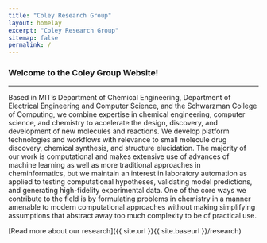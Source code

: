 ```yaml
---
title: "Coley Research Group"
layout: homelay
excerpt: "Coley Research Group"
sitemap: false
permalink: /
---
```


### Welcome to the Coley Group Website!
---
Based in MIT’s Department of Chemical Engineering, Department of Electrical Engineering and Computer Science, and the Schwarzman College of Computing, we combine expertise in chemical engineering, computer science, and chemistry to accelerate the design, discovery, and development of new molecules and reactions. We develop platform technologies and workflows with relevance to small molecule drug discovery, chemical synthesis, and structure elucidation. The majority of our work is computational and makes extensive use of advances of machine learning as well as more traditional approaches in cheminformatics, but we maintain an interest in laboratory automation as applied to testing computational hypotheses, validating model predictions, and generating high-fidelity experimental data. One of the core ways we contribute to the field is by formulating problems in chemistry in a manner amenable to modern computational approaches without making simplifying assumptions that abstract away too much complexity to be of practical use.

[Read more about our research]({{ site.url }}{{ site.baseurl }}/research)